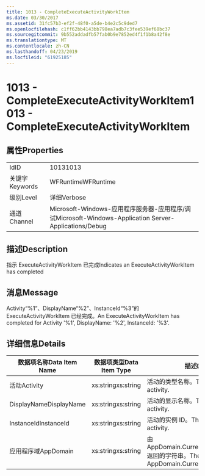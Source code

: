 ```yaml
---
title: 1013 - CompleteExecuteActivityWorkItem
ms.date: 03/30/2017
ms.assetid: 31fc57b3-ef2f-48f0-a5de-b4e2c5c9ded7
ms.openlocfilehash: c1ff62bb4143bb798ea7adb7c3fee539ef68bc37
ms.sourcegitcommit: 9b552addadfb57fab0b9e7852ed4f1f1b8a42f8e
ms.translationtype: MT
ms.contentlocale: zh-CN
ms.lasthandoff: 04/23/2019
ms.locfileid: "61925185"
---
```

# <a name="1013---completeexecuteactivityworkitem"></a><span data-ttu-id="67681-102">1013 - CompleteExecuteActivityWorkItem</span><span class="sxs-lookup"><span data-stu-id="67681-102">1013 - CompleteExecuteActivityWorkItem</span></span>
## <a name="properties"></a><span data-ttu-id="67681-103">属性</span><span class="sxs-lookup"><span data-stu-id="67681-103">Properties</span></span>  
  
|||  
|-|-|  
|<span data-ttu-id="67681-104">Id</span><span class="sxs-lookup"><span data-stu-id="67681-104">ID</span></span>|<span data-ttu-id="67681-105">1013</span><span class="sxs-lookup"><span data-stu-id="67681-105">1013</span></span>|  
|<span data-ttu-id="67681-106">关键字</span><span class="sxs-lookup"><span data-stu-id="67681-106">Keywords</span></span>|<span data-ttu-id="67681-107">WFRuntime</span><span class="sxs-lookup"><span data-stu-id="67681-107">WFRuntime</span></span>|  
|<span data-ttu-id="67681-108">级别</span><span class="sxs-lookup"><span data-stu-id="67681-108">Level</span></span>|<span data-ttu-id="67681-109">详细</span><span class="sxs-lookup"><span data-stu-id="67681-109">Verbose</span></span>|  
|<span data-ttu-id="67681-110">通道</span><span class="sxs-lookup"><span data-stu-id="67681-110">Channel</span></span>|<span data-ttu-id="67681-111">Microsoft-Windows-应用程序服务器-应用程序/调试</span><span class="sxs-lookup"><span data-stu-id="67681-111">Microsoft-Windows-Application Server-Applications/Debug</span></span>|  
  
## <a name="description"></a><span data-ttu-id="67681-112">描述</span><span class="sxs-lookup"><span data-stu-id="67681-112">Description</span></span>  
 <span data-ttu-id="67681-113">指示 ExecuteActivityWorkItem 已完成</span><span class="sxs-lookup"><span data-stu-id="67681-113">Indicates an ExecuteActivityWorkItem has completed</span></span>  
  
## <a name="message"></a><span data-ttu-id="67681-114">消息</span><span class="sxs-lookup"><span data-stu-id="67681-114">Message</span></span>  
 <span data-ttu-id="67681-115">Activity“%1”、DisplayName“%2”、InstanceId“%3”的 ExecuteActivityWorkItem 已经完成。</span><span class="sxs-lookup"><span data-stu-id="67681-115">An ExecuteActivityWorkItem has completed for Activity '%1', DisplayName: '%2', InstanceId: '%3'.</span></span>  
  
## <a name="details"></a><span data-ttu-id="67681-116">详细信息</span><span class="sxs-lookup"><span data-stu-id="67681-116">Details</span></span>  
  
|<span data-ttu-id="67681-117">数据项名称</span><span class="sxs-lookup"><span data-stu-id="67681-117">Data Item Name</span></span>|<span data-ttu-id="67681-118">数据项类型</span><span class="sxs-lookup"><span data-stu-id="67681-118">Data Item Type</span></span>|<span data-ttu-id="67681-119">描述</span><span class="sxs-lookup"><span data-stu-id="67681-119">Description</span></span>|  
|--------------------|--------------------|-----------------|  
|<span data-ttu-id="67681-120">活动</span><span class="sxs-lookup"><span data-stu-id="67681-120">Activity</span></span>|<span data-ttu-id="67681-121">xs:string</span><span class="sxs-lookup"><span data-stu-id="67681-121">xs:string</span></span>|<span data-ttu-id="67681-122">活动的类型名称。</span><span class="sxs-lookup"><span data-stu-id="67681-122">The type name of the activity.</span></span>|  
|<span data-ttu-id="67681-123">DisplayName</span><span class="sxs-lookup"><span data-stu-id="67681-123">DisplayName</span></span>|<span data-ttu-id="67681-124">xs:string</span><span class="sxs-lookup"><span data-stu-id="67681-124">xs:string</span></span>|<span data-ttu-id="67681-125">活动的显示名称。</span><span class="sxs-lookup"><span data-stu-id="67681-125">The display name of the activity.</span></span>|  
|<span data-ttu-id="67681-126">InstanceId</span><span class="sxs-lookup"><span data-stu-id="67681-126">InstanceId</span></span>|<span data-ttu-id="67681-127">xs:string</span><span class="sxs-lookup"><span data-stu-id="67681-127">xs:string</span></span>|<span data-ttu-id="67681-128">活动的实例 ID。</span><span class="sxs-lookup"><span data-stu-id="67681-128">The instance id of the activity.</span></span>|  
|<span data-ttu-id="67681-129">应用程序域</span><span class="sxs-lookup"><span data-stu-id="67681-129">AppDomain</span></span>|<span data-ttu-id="67681-130">xs:string</span><span class="sxs-lookup"><span data-stu-id="67681-130">xs:string</span></span>|<span data-ttu-id="67681-131">由 AppDomain.CurrentDomain.FriendlyName 返回的字符串。</span><span class="sxs-lookup"><span data-stu-id="67681-131">The string returned by AppDomain.CurrentDomain.FriendlyName.</span></span>|
